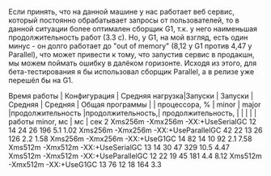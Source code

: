 Если принять, что на данной машине у нас работает веб сервис, который постоянно обрабатывает запросы от пользователей,
то в данной ситуации более оптимален сборщик G1, т.к. у него наименьшая продолжительность работ (3.3 с).
Но, у G1, на мой взгляд, есть один минус - он долго работает до "out of memory" (8,12 у G1 против 4,47 у Parallel), 
что может привести к тому, что запустив сервис в продакшн, мы можем поймать ошибку в далёком горизонте. 
Исходя из этого, для бета-тестирования я бы использовал сборщик Parallel, а в релизе уже перешёл бы на G1. 

Время работы | Конфигурация                     |	Средняя нагрузка|Запуски | Запуски |	Средняя       | Средняя          | Общая
программы	 |                                  |   процессора, %   | minor	 | major   |продолжительность |продолжительность,| продолжительность,
             |                                  |                   |        |         |работы minor, мс  |         мс       |     сек
2	          Xms256m -Xmx256m -XX:+UseSerialGC	        12	            14	    24	            26	                196	            5.1
1.02	      Xms256m -Xmx256m -XX:+UseParallelGC	    42	            22	    13	            26	                126	            2.2
1.58	      Xms256m -Xmx256m -XX:+UseG1GC	            14	            82	    14	            10	                92	            2.1
7.58	      Xms512m -Xmx512m -XX:+UseSerialGC	        13	            14	    30	            47	                329	            10.5
4.47	      Xms512m -Xmx512m -XX:+UseParallelGC	    12  	        22	    19	            45	                181	            4.4
8.12	      Xms512m -Xmx512m -XX:+UseG1GC	            13	            76	    12	            18	                164	            3.3
							  

